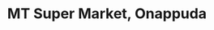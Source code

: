 ---
title: "MT Super Market, Onappuda"
url: /onappuda/mt-super-market-onappuda/
shop: supermarket
---